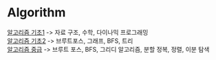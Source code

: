 # Algorithm

[알고리즘 기초1](https://code.plus/course/41) -> 자료 구조, 수학, 다이나믹 프로그래밍<br>
[알고리즘 기초2](https://code.plus/course/42) -> 브루트포스, 그래프, BFS, 트리<br>
[알고리즘 중급](https://code.plus/course/41) -> 브루트 포스, BFS, 그리디 알고리즘, 분할 정복, 정렬, 이분 탐색<br> 
